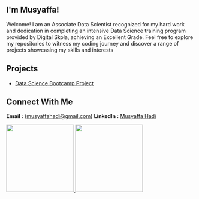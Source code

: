 I'm Musyaffa!
---------------------------------------------------------------------------------------------------------------------------------------------
Welcome! I am an Associate Data Scientist recognized for my hard work and dedication in completing an intensive Data Science training program provided by Digital Skola, achieving an Excellent Grade. Feel free to explore my repositories to witness my coding journey and discover a range of projects showcasing my skills and interests

Projects
---------------------------------------------------------------------------------------------------------------------------------------------
- [Data Science Bootcamp Project](https://github.com/mosyaffa/Portofolio-Bootcamp-Data-Science-D---Digital-Skola-Batch-32)

Connect With Me
---------------------------------------------------------------------------------------------------------------------------------------------
**Email    :** (musyaffahadi@gmail.com)
**LinkedIn :** [Musyaffa Hadi](https://www.linkedin.com/in/musyaffa-hadi/)


<p align="left">
<a href="https://github.com/mosyaffa">
  <img height="180em" src="https://github-readme-stats-eight-theta.vercel.app/api?username=mosyaffa&show_icons=true&theme=algolia&include_all_commits=true&count_private=true"/>
  <img height="180em" src="https://github-readme-stats-eight-theta.vercel.app/api/top-langs/?username=mosyaffa&layout=compact&langs_count=8&theme=algolia"/>
</a>
</p>
